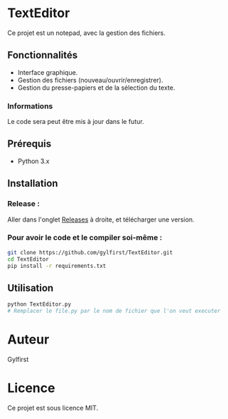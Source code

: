 # TextEditor

Ce projet est un notepad, avec la gestion des fichiers.

## Fonctionnalités
- Interface graphique.
- Gestion des fichiers (nouveau/ouvrir/enregistrer).
- Gestion du presse-papiers et de la sélection du texte.

### Informations

Le code sera peut être mis à jour dans le futur.

## Prérequis

- Python 3.x

## Installation

### Release :

Aller dans l'onglet [Releases](https://github.com/gylfirst/TextEditor/releases) à droite, et télécharger une version.

### Pour avoir le code et le compiler soi-même :
```bash
git clone https://github.com/gylfirst/TextEditor.git
cd TextEditor
pip install -r requirements.txt
```

## Utilisation
```bash
python TextEditor.py
# Remplacer le file.py par le nom de fichier que l'on veut executer
```

# Auteur
Gylfirst

# Licence
Ce projet est sous licence MIT.
